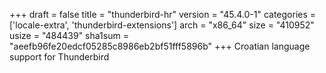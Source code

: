 +++
draft = false
title = "thunderbird-hr"
version = "45.4.0-1"
categories = ['locale-extra', 'thunderbird-extensions']
arch = "x86_64"
size = "410952"
usize = "484439"
sha1sum = "aeefb96fe20edcf05285c8986eb2bf51fff5896b"
+++
Croatian language support for Thunderbird